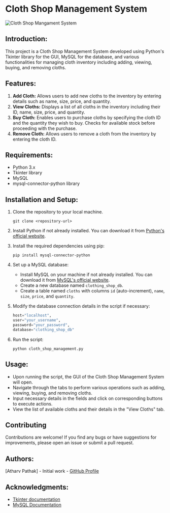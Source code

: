 # Cloth Shop Management System

![Cloth Shop Mangament System](https://github.com/pathakjiop/Cloth-Shop-Mangament-System/assets/149372274/e391809a-e655-4111-9b9a-6b9043d4da33)

## Introduction:

This project is a Cloth Shop Management System developed using Python's Tkinter library for the GUI, MySQL for the database, and various functionalities for managing cloth inventory including adding, viewing, buying, and removing cloths.

## Features:

1. **Add Cloth:** Allows users to add new cloths to the inventory by entering details such as name, size, price, and quantity.
2. **View Cloths:** Displays a list of all cloths in the inventory including their ID, name, size, price, and quantity.
3. **Buy Cloth:** Enables users to purchase cloths by specifying the cloth ID and the quantity they wish to buy. Checks for available stock before proceeding with the purchase.
4. **Remove Cloth:** Allows users to remove a cloth from the inventory by entering the cloth ID.

## Requirements:

- Python 3.x
- Tkinter library
- MySQL
- mysql-connector-python library

## Installation and Setup:

1. Clone the repository to your local machine.
   ```
   git clone <repository-url>
   ```
   
2. Install Python if not already installed. You can download it from [Python's official website](https://www.python.org/downloads/).

3. Install the required dependencies using pip:
   ```
   pip install mysql-connector-python
   ```

4. Set up a MySQL database:
   - Install MySQL on your machine if not already installed. You can download it from [MySQL's official website](https://dev.mysql.com/downloads/).
   - Create a new database named `clothing_shop_db`.
   - Create a table named `cloths` with columns `id` (auto-increment), `name`, `size`, `price`, and `quantity`.

5. Modify the database connection details in the script if necessary:
   ```python
   host="localhost",
   user="your_username",
   password="your_password",
   database="clothing_shop_db"
   ```

6. Run the script:
   ```
   python cloth_shop_management.py
   ```

## Usage:
- Upon running the script, the GUI of the Cloth Shop Management System will open.
- Navigate through the tabs to perform various operations such as adding, viewing, buying, and removing cloths.
- Input necessary details in the fields and click on corresponding buttons to execute actions.
- View the list of available cloths and their details in the "View Cloths" tab.

## Contributing
Contributions are welcome! If you find any bugs or have suggestions for improvements, please open an issue or submit a pull request.

## Authors:
[Atharv Pathak] - Initial work - [GitHub Profile](https://github.com/pathakjiop)

## Acknowledgments:
- [Tkinter documentation](https://docs.python.org/3/library/tkinter.html)
- [MySQL Documentation](https://dev.mysql.com/doc/)
